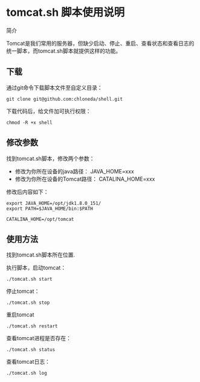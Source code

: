 # tomcat.sh 脚本使用说明

简介

Tomcat是我们常用的服务器，但缺少启动、停止、重启、查看状态和查看日志的统一脚本，而tomcat.sh脚本就提供这样的功能。

## 下载

通过git命令下载脚本文件至自定义目录：
```
git clone git@github.com:chloneda/shell.git
```

下载代码后，给文件加可执行权限：
```
chmod -R +x shell
```

## 修改参数

找到tomcat.sh脚本，修改两个参数：
- 修改为你所在设备的java路径：   JAVA_HOME=xxx
- 修改为你所在设备的Tomcat路径： CATALINA_HOME=xxx

修改后内容如下：
```
export JAVA_HOME=/opt/jdk1.8.0_151/
export PATH=$JAVA_HOME/bin:$PATH

CATALINA_HOME=/opt/tomcat
```

## 使用方法
找到tomcat.sh脚本所在位置.

执行脚本，启动tomcat：
```
./tomcat.sh start
```

停止tomcat：
```
./tomcat.sh stop
```

重启tomcat
```
./tomcat.sh restart
```

查看tomcat进程是否存在：
```
./tomcat.sh status
```

查看tomcat日志：
```
./tomcat.sh log
```




